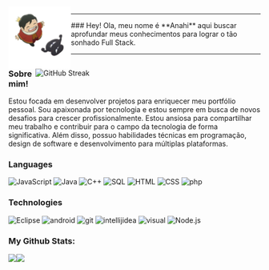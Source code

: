 
<img width='125' align="left" src="https://raw.githubusercontent.com/AnahiMamani/myimages/master/king.png">
<hr>
### Hey!
Ola, meu nome é **Anahi** aqui buscar aprofundar meus conhecimentos para lograr o tão sonhado Full Stack.

<br>
<hr>
<a href="https://git.io/streak-stats"><img width='450' align='right' src="https://streak-stats.demolab.com?user=AnahiMamani&theme=dark" alt="GitHub Streak" /></a>

### Sobre mim!

Estou focada em desenvolver projetos para enriquecer meu portfólio pessoal. Sou apaixonada por tecnologia e estou sempre em busca de novos desafios para crescer profissionalmente. Estou ansiosa para compartilhar meu trabalho e contribuir para o campo da tecnologia de forma significativa. Além disso, possuo habilidades técnicas em programação, design de software e desenvolvimento para múltiplas plataformas.

### Languages

![JavaScript](https://img.shields.io/badge/-JavaScript-000?&logo=JavaScript)
![Java](https://img.shields.io/badge/-Java-000?&logo=Java&logoColor=007396)
![C++](https://img.shields.io/badge/-C++-000?&logo=c%2b%2b&logoColor=00599C)
![SQL](https://img.shields.io/badge/-SQL-000?&logo=MySQL)
![HTML](https://img.shields.io/badge/-HTML-000?&logo=html5)
![CSS](https://img.shields.io/badge/-CSS-000?&logo=css3)
![php](https://img.shields.io/badge/-PHP-000?&logo=php)



### Technologies
![Eclipse](https://img.shields.io/badge/-Eclipse-000?&logo=eclipseide)
![android](https://img.shields.io/badge/-Android%20Studio-000?&logo=androidstudio)
![git](https://img.shields.io/badge/Git-000?&logo=git)
![intellijidea](https://img.shields.io/badge/IntelliJ%20IDEA-000?&logo=intellijidea)
![visual](https://img.shields.io/badge/Visual%20Studio-000?&logo=visualstudiocode)
![Node.js](https://img.shields.io/badge/-Node.js-000?&logo=node.js)


### My Github Stats:
<a href="https://www.adamalston.com/"><img height="175px" src="https://github-readme-stats.vercel.app/api?username=AnahiMamani&show_icons=true&title_color=ffc857&icon_color=8ac926&text_color=daf7dc&bg_color=151515&hide=issues&count_private=true&include_all_commits=true" /><!-- wi*quL3fcV --><img height="175px" src="https://github-readme-stats.vercel.app/api/top-langs/?username=AnahiMamani&layout=compact&title_color=ffc857&icon_color=8ac926&text_color=daf7dc&bg_color=151515&hide=issues&count_private=true&include_all_commits=true" /></a>


